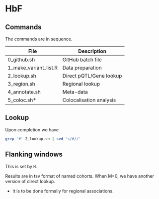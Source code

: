 # HbF

## Commands

The commands are in sequence. 

File | Description
-----|-------------------------
0_github.sh | GitHub batch file
1_make_variant_list.R | Data preparation
2_lookup.sh | Direct pQTL/Gene lookup
3_region.sh | Regional lookup
4_annotate.sh | Meta-data
5_coloc.sh* | Colocalisation analysis

## Lookup

Upon completion we have
```bash
grep '#' 2_lookup.sh | sed 's/#//'
```

## Flanking windows

This is set by `M`.

Results are in tsv format of named cohorts. When M=0, we have another version of direct lookup.

* It is to be done formally for regional associations.
